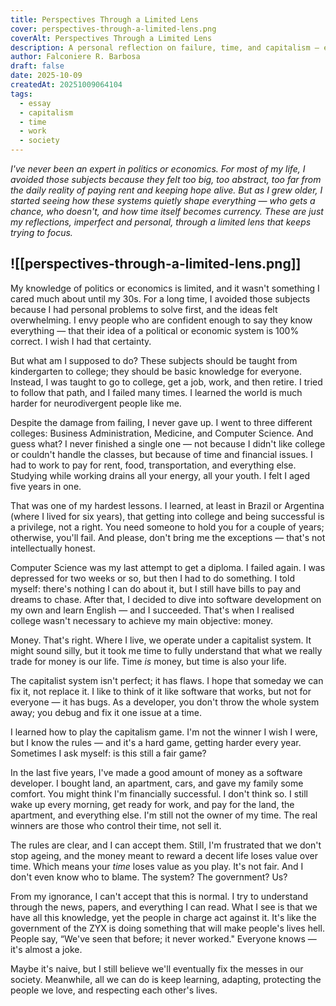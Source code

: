 ```yaml
---
title: Perspectives Through a Limited Lens
cover: perspectives-through-a-limited-lens.png
coverAlt: Perspectives Through a Limited Lens
description: A personal reflection on failure, time, and capitalism — exploring how work, privilege, and money shape our lives, seen through the eyes of someone still trying to make sense of it all.
author: Falconiere R. Barbosa
draft: false
date: 2025-10-09
createdAt: 20251009064104
tags:
  - essay
  - capitalism
  - time
  - work
  - society
---
```

*I've never been an expert in politics or economics. For most of my life, I avoided those subjects because they felt too big, too abstract, too far from the daily reality of paying rent and keeping hope alive. But as I grew older, I started seeing how these systems quietly shape everything — who gets a chance, who doesn't, and how time itself becomes currency. These are just my reflections, imperfect and personal, through a limited lens that keeps trying to focus.*

![[perspectives-through-a-limited-lens.png]]
---

My knowledge of politics or economics is limited, and it wasn't something I cared much about until my 30s. For a long time, I avoided those subjects because I had personal problems to solve first, and the ideas felt overwhelming. I envy people who are confident enough to say they know everything — that their idea of a political or economic system is 100% correct. I wish I had that certainty.

But what am I supposed to do? These subjects should be taught from kindergarten to college; they should be basic knowledge for everyone. Instead, I was taught to go to college, get a job, work, and then retire. I tried to follow that path, and I failed many times. I learned the world is much harder for neurodivergent people like me.

Despite the damage from failing, I never gave up. I went to three different colleges: Business Administration, Medicine, and Computer Science. And guess what? I never finished a single one — not because I didn't like college or couldn't handle the classes, but because of time and financial issues. I had to work to pay for rent, food, transportation, and everything else. Studying while working drains all your energy, all your youth. I felt I aged five years in one.

That was one of my hardest lessons. I learned, at least in Brazil or Argentina (where I lived for six years), that getting into college and being successful is a privilege, not a right. You need someone to hold you for a couple of years; otherwise, you'll fail. And please, don't bring me the exceptions — that's not intellectually honest.

Computer Science was my last attempt to get a diploma. I failed again. I was depressed for two weeks or so, but then I had to do something. I told myself: there's nothing I can do about it, but I still have bills to pay and dreams to chase. After that, I decided to dive into software development on my own and learn English — and I succeeded. That's when I realised college wasn't necessary to achieve my main objective: money.

Money. That's right. Where I live, we operate under a capitalist system. It might sound silly, but it took me time to fully understand that what we really trade for money is our life. Time *is* money, but time is also your life.

The capitalist system isn't perfect; it has flaws. I hope that someday we can fix it, not replace it. I like to think of it like software that works, but not for everyone — it has bugs. As a developer, you don't throw the whole system away; you debug and fix it one issue at a time.

I learned how to play the capitalism game. I'm not the winner I wish I were, but I know the rules — and it's a hard game, getting harder every year. Sometimes I ask myself: is this still a fair game?

In the last five years, I've made a good amount of money as a software developer. I bought land, an apartment, cars, and gave my family some comfort. You might think I'm financially successful. I don't think so. I still wake up every morning, get ready for work, and pay for the land, the apartment, and everything else. I'm still not the owner of my time. The real winners are those who control their time, not sell it.

The rules are clear, and I can accept them. Still, I'm frustrated that we don't stop ageing, and the money meant to reward a decent life loses value over time. Which means your *time* loses value as you play. It's not fair. And I don't even know who to blame. The system? The government? Us?

From my ignorance, I can't accept that this is normal. I try to understand through the news, papers, and everything I can read. What I see is that we have all this knowledge, yet the people in charge act against it. It's like the government of the ZYX is doing something that will make people's lives hell. People say, “We've seen that before; it never worked." Everyone knows — it's almost a joke.

Maybe it's naive, but I still believe we'll eventually fix the messes in our society. Meanwhile, all we can do is keep learning, adapting, protecting the people we love, and respecting each other's lives.
